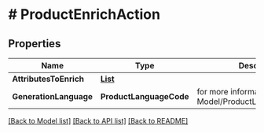 # # ProductEnrichAction


## Properties 


Name | Type | Description | Notes
------------ | ------------- | ------------- | -------------
**AttributesToEnrich**| [**List<ProductAttributeToEnrich>**](ProductAttributeToEnrich.md) |   | [optional]
**GenerationLanguage**| **ProductLanguageCode** |  for more information please, see Model/ProductLanguageCode.php  | [optional]


[[Back to Model list]](../../README.md#models) [[Back to API list]](../../README.md#endpoints) [[Back to README]](../../README.md)

